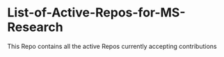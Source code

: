 # List-of-Active-Repos-for-MS-Research
This Repo contains all the active Repos currently accepting contributions
